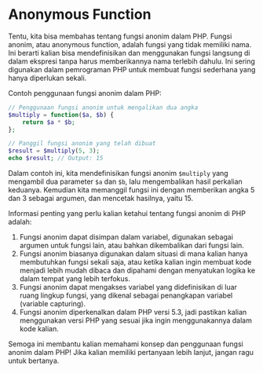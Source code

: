 # Anonymous Function

Tentu, kita bisa membahas tentang fungsi anonim dalam PHP. Fungsi anonim, atau anonymous function, adalah fungsi yang tidak memiliki nama. Ini berarti kalian bisa mendefinisikan dan menggunakan fungsi langsung di dalam ekspresi tanpa harus memberikannya nama terlebih dahulu. Ini sering digunakan dalam pemrograman PHP untuk membuat fungsi sederhana yang hanya diperlukan sekali.

Contoh penggunaan fungsi anonim dalam PHP:

```php
// Penggunaan fungsi anonim untuk mengalikan dua angka
$multiply = function($a, $b) {
    return $a * $b;
};

// Panggil fungsi anonim yang telah dibuat
$result = $multiply(5, 3);
echo $result; // Output: 15
```

Dalam contoh ini, kita mendefinisikan fungsi anonim `$multiply` yang mengambil dua parameter `$a` dan `$b`, lalu mengembalikan hasil perkalian keduanya. Kemudian kita memanggil fungsi ini dengan memberikan angka 5 dan 3 sebagai argumen, dan mencetak hasilnya, yaitu 15.

Informasi penting yang perlu kalian ketahui tentang fungsi anonim di PHP adalah:

1. Fungsi anonim dapat disimpan dalam variabel, digunakan sebagai argumen untuk fungsi lain, atau bahkan dikembalikan dari fungsi lain.
2. Fungsi anonim biasanya digunakan dalam situasi di mana kalian hanya membutuhkan fungsi sekali saja, atau ketika kalian ingin membuat kode menjadi lebih mudah dibaca dan dipahami dengan menyatukan logika ke dalam tempat yang lebih terfokus.
3. Fungsi anonim dapat mengakses variabel yang didefinisikan di luar ruang lingkup fungsi, yang dikenal sebagai penangkapan variabel (variable capturing).
4. Fungsi anonim diperkenalkan dalam PHP versi 5.3, jadi pastikan kalian menggunakan versi PHP yang sesuai jika ingin menggunakannya dalam kode kalian.

Semoga ini membantu kalian memahami konsep dan penggunaan fungsi anonim dalam PHP! Jika kalian memiliki pertanyaan lebih lanjut, jangan ragu untuk bertanya.
